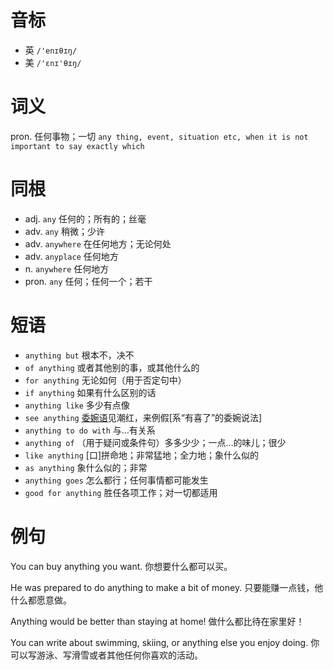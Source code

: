 # 音标

- 英 `/'enɪθɪŋ/`
- 美 `/'ɛnɪ'θɪŋ/`

# 词义

pron. 任何事物；一切
`any thing, event, situation etc, when it is not important to say exactly which`

# 同根

- adj. `any` 任何的；所有的；丝毫
- adv. `any` 稍微；少许
- adv. `anywhere` 在任何地方；无论何处
- adv. `anyplace` 任何地方
- n. `anywhere` 任何地方
- pron. `any` 任何；任何一个；若干

# 短语

- `anything but` 根本不，决不
- `of anything` 或者其他别的事，或其他什么的
- `for anything` 无论如何（用于否定句中）
- `if anything` 如果有什么区别的话
- `anything like` 多少有点像
- `see anything` [委婉语](女子)见潮红，来例假[系“有喜了”的委婉说法]
- `anything to do with` 与…有关系
- `anything of` （用于疑问或条件句）多多少少；一点…的味儿；很少
- `like anything` [口]拼命地；非常猛地；全力地；象什么似的
- `as anything` 象什么似的；非常
- `anything goes` 怎么都行；任何事情都可能发生
- `good for anything` 胜任各项工作；对一切都适用

# 例句

You can buy anything you want.
你想要什么都可以买。

He was prepared to do anything to make a bit of money.
只要能赚一点钱，他什么都愿意做。

Anything would be better than staying at home!
做什么都比待在家里好！

You can write about swimming, skiing, or anything else you enjoy doing.
你可以写游泳、写滑雪或者其他任何你喜欢的活动。



